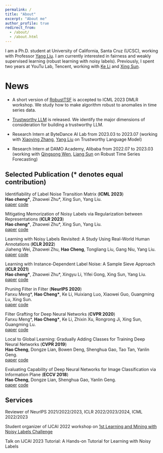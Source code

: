 ```yaml
---
permalink: /
title: "About"
excerpt: "About me"
author_profile: true
redirect_from: 
  - /about/
  - /about.html
---
```


I am a Ph.D. student at University of California, Santa Cruz (UCSC), working with
Professor [Yang Liu](http://www.yliuu.com). I am currently interested in fairness and weakly supervised learning (robust learning with noisy labels). Previously, I spent two years at YouTu Lab, Tencent, working with [Ke Li](https://scholar.google.com/citations?user=mfWsFM0AAAAJ&hl=en) and [Xing Sun](https://www.sunxing.org).



News
======
- A short version of [RobustTSF](https://dmlr.ai/assets/accepted-papers/81/CameraReady/TSFA_DMLR.pdf) is accepted to ICML 2023 DMLR workshop. We study how to make algorithm robust to anomalies in time series data.

- [Trustworthy LLM](https://arxiv.org/abs/2308.05374) is released. We identify the major dimensions of consideration for building a trustworthy LLM.

- Research Intern at ByteDance AI Lab from 2023.03 to 2023.07 (working with [Xiaoying Zhang](https://scholar.google.com/citations?user=lwKg4C4AAAAJ&hl=en), [Yang Liu](http://www.yliuu.com) on Trustworthy Language Model)

- Research Intern at DAMO Academy, Alibaba from 2022.07 to 2023.03 (working with [Qingsong Wen](https://sites.google.com/site/qingsongwen8/), [Liang Sun](https://scholar.google.com/citations?user=8JbrsgUAAAAJ&hl=en) on Robust Time Series Forecasting)

## Selected Publication (* denotes equal contribution)

Identifiability of Label Noise Transition Matrix (**ICML 2023**)  
**Hao cheng\***, Zhaowei Zhu\*, Xing Sun, Yang Liu.  
[paper](https://arxiv.org/abs/2202.02016) [code](https://github.com/UCSC-REAL/Identifiability)

Mitigating Memorization of Noisy Labels via Regularization between Representations (**ICLR 2023**)  
**Hao cheng\***, Zhaowei Zhu\*, Xing Sun, Yang Liu.  
[paper](https://arxiv.org/pdf/2010.02347.pdf) [code](https://github.com/UCSC-REAL/SelfSup_NoisyLabel)

Learning with Noisy Labels Revisited: A Study Using Real-World Human Annotations (**ICLR 2022**)  
Jiaheng Wei, Zhaowei Zhu, **Hao Cheng**, Tongliang Liu, Gang Niu, Yang Liu.  
[paper](https://arxiv.org/pdf/2110.12088.pdf) [code](http://noisylabels.com)

Learning with Instance-Dependent Label Noise: A Sample Sieve Approach (**ICLR 2021**)  
**Hao cheng\***, Zhaowei Zhu\*, Xingyu Li, Yifei Gong, Xing Sun, Yang Liu.  
[paper](https://arxiv.org/abs/2110.09022) [code](https://github.com/haochenglouis/cores)

Pruning Filter in Filter (**NeurlPS 2020**)  
Fanxu Meng\*, **Hao Cheng\***, Ke Li, Huixiang Luo, Xiaowei Guo, Guangming Lu, Xing Sun.  
[paper](https://arxiv.org/pdf/2009.14410.pdf) [code](https://github.com/fxmeng/Pruning-Filter-in-Filter)

Filter Grafting for Deep Neural Networks (**CVPR 2020**)  
Fanxu Meng\*, **Hao Cheng\***, Ke Li, Zhixin Xu, Rongrong Ji, Xing Sun, Guangming Lu.  
[paper](https://openaccess.thecvf.com/content_CVPR_2020/papers/Meng_Filter_Grafting_for_Deep_Neural_Networks_CVPR_2020_paper.pdf) [code](https://github.com/fxmeng/filter-grafting)

Local to Global Learning: Gradually Adding Classes for Training Deep Neural Networks (**CVPR 2019**)  
**Hao Cheng**, Dongze Lian, Bowen Deng, Shenghua Gao, Tao Tan, Yanlin Geng.  
[paper](https://openaccess.thecvf.com/content_CVPR_2019/papers/Cheng_Local_to_Global_Learning_Gradually_Adding_Classes_for_Training_Deep_CVPR_2019_paper.pdf) [code](https://github.com/piratehao/Local-to-Global-Learning-for-DNNs)

Evaluating Capability of Deep Neural Networks for Image Classification via Information Plane (**ECCV 2018**)  
**Hao Cheng**, Dongze Lian, Shenghua Gao, Yanlin Geng.  
[paper](https://openaccess.thecvf.com/content_ECCV_2018/papers/Hao_Cheng_Evaluating_Capability_of_ECCV_2018_paper.pdf) [code](https://github.com/haochenglouis/ib_cnn)


## Services

Reviewer of NeurlPS 2021/2022/2023, ICLR 2022/2023/2024, ICML 2022/2023

Student organizer of IJCAI 2022 workshop on [1st Learning and Mining with Noisy Labels Challenge](http://ucsc-real.soe.ucsc.edu:1995/Competition.html)

Talk on IJCAI 2023 Tutorial: A Hands-on Tutorial for Learning with Noisy Labels
















